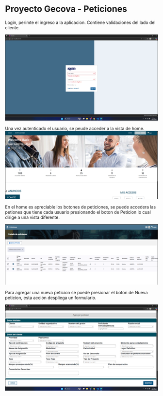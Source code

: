 # Proyecto Gecova - Peticiones

Login, perimte el ingreso a la aplicacion. Contiene validaciones del lado del cliente.

![Login con validaciones](docs/imgs/loginDesck.png)


Una vez autenticado el usuario, se peude acceder a la vista de home.
![Home](docs/imgs/home.png)

En el home es apreciable los botones de peticiones, se puede accedera las petiones
que tiene cada usuario presionando el boton de Peticion lo cual dirige a una vista diferente.

![Home](docs/imgs/listadoPeticiones.png)

Para agregar una nueva peticion se puede presionar el boton de Nueva peticion, esta acción
despliega un formulario.

![Home](docs/imgs/peticion.png)